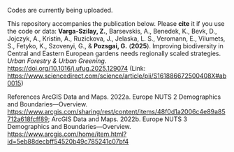 Codes are currently being uploaded.

This repository accompanies the publication below. Please **cite** it if you use the code or data:
**Varga-Szilay, Z.**, Barsevskis, A., Benedek, K., Bevk, D., Jojczyk, A., Kristin, A., Ruzickova, J., Jelaska, L. S., Veromann, E., Vilumets, S., Fetyko, K., Szovenyi, G., & **Pozsgai, G.** (**2025**). Improving biodiversity in Central and Eastern European gardens needs regionally scaled strategies. _Urban Forestry & Urban Greening_. https://doi.org/10.1016/j.ufug.2025.129074
(Link: https://www.sciencedirect.com/science/article/pii/S161886672500408X#ab0015)

References
ArcGIS Data and Maps. 2022a. Europe NUTS 2 Demographics and Boundaries—Overview. https://www.arcgis.com/sharing/rest/content/items/48f0d1a2006c4e89a85712a618fcff89;
ArcGIS Data and Maps. 2022b. Europe NUTS 3 Demographics and Boundaries—Overview. https://www.arcgis.com/home/item.html?id=5eb88decbff54520b49c785241c07bf4
